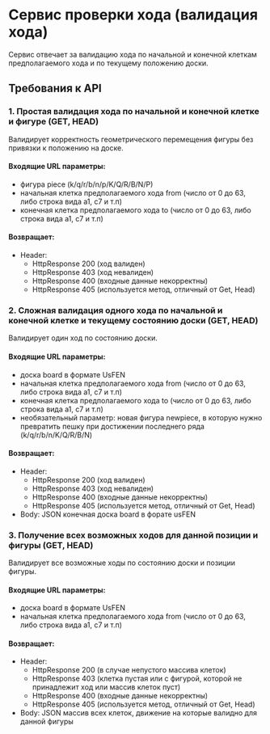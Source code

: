 # Сервис проверки хода (валидация хода)

Сервис отвечает за валидацию хода по начальной и конечной клеткам предполагаемого хода и по текущему положению доски.

## Требования к API

### 1. Простая валидация хода по начальной и конечной клетке и фигуре (GET, HEAD)

Валидирует корректность геометрического перемещения фигуры без привязки к положению на доске.

#### Входящие URL параметры:

* фигура piece (k/q/r/b/n/p/K/Q/R/B/N/P)
* начальная клетка предполагаемого хода from (число от 0 до 63, либо строка вида a1, c7 и т.п)
* конечная клетка предполагаемого хода to (число от 0 до 63, либо строка вида a1, c7 и т.п)

#### Возвращает:

* Header:
    * HttpResponse 200 (ход валиден)
    * HttpResponse 403 (ход невалиден)
    * HttpResponse 400 (входные данные некорректны)
    * HttpResponse 405 (используется метод, отличный от Get, Head)

### 2. Сложная валидация одного хода по начальной и конечной клетке и текущему состоянию доски (GET, HEAD)

Валидирует один ход по состоянию доски.

#### Входящие URL параметры:

* доска board в формате UsFEN
* начальная клетка предполагаемого хода from (число от 0 до 63, либо строка вида a1, c7 и т.п)
* конечная клетка предполагаемого хода to (число от 0 до 63, либо строка вида a1, c7 и т.п)
* необязательный параметр: новая фигура newpiece, в которую нужно превратить пешку при достижении последнего ряда (k/q/r/b/n/K/Q/R/B/N)

#### Возвращает:

* Header:
  * HttpResponse 200 (ход валиден)
  * HttpResponse 403 (ход невалиден)
  * HttpResponse 400 (входные данные некорректны)
  * HttpResponse 405 (используется метод, отличный от Get, Head)
* Body: JSON конечная доска board в форате usFEN

### 3. Получение всех возможных ходов для данной позиции и фигуры (GET, HEAD)

Валидирует все возможные ходы по состоянию доски и позиции фигуры.

#### Входящие URL параметры:

* доска board в формате UsFEN
* начальная клетка предполагаемого хода from (число от 0 до 63, либо строка вида a1, c7 и т.п)

#### Возвращает:

* Header:
    * HttpResponse 200 (в случае непустого массива клеток)
    * HttpResponse 403 (клетка пустая или с фигурой, которой не принадлежит ход или массив клеток пуст)
    * HttpResponse 400 (входные данные некорректны)
    * HttpResponse 405 (используется метод, отличный от Get, Head)
* Body: JSON массив всех клеток, движение на которые валидно для данной фигуры
